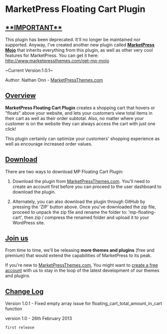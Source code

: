 MarketPress Floating Cart Plugin
=======================================

<h2><u>**IMPORTANT**</u></h2>

This plugin has been deprecated. It'll no longer be maintained nor supported. Anyway, I've created another new plugin called <a href="http://www.marketpressthemes.com/get-mp-mojo"><strong>MarketPress Mojo</strong></a> that inherits everything from this plugin, as well as other very cool features for MarketPress. You can get it here: http://www.marketpressthemes.com/get-mp-mojo

~Current Version:1.0.1~

Author: Nathan Onn - <a href="http://www.marketpressthemes.com">MarketPressThemes.com</a>

<h2><u>Overview</u></h2>

<b>MarketPress Floating Cart Plugin</b> creates a shopping cart that hovers or "floats" above your website, and lets your customers view total items in their cart as well as their order subtotal. Also, no matter where your customer is on the website they can always access the cart with just one click!

This plugin certainly can optimize your customers' shopping experience as well as encourage increased order values.

<h2><u>Download</u></h2>

There are two ways to download MP Floating Cart Plugin:

1. Download the plugin from <a href="http://www.marketpressthemes.com/login">MarketPressThemes.com</a>. You'll need to create an account first before you can proceed to the user dashboard to download the plugin.

2. Alternately, you can also download the plugin through GitHub by pressing the 'ZIP' button above. Once you've downloaded the zip file, proceed to unpack the zip file and rename the folder to: 'mp-floating-cart', then zip / compress the renamed folder and upload it to your WordPress site.

<h2><u>Join us</u></h2>

From time to time, we'll be releasing <b>more themes and plugins</b> (free and premium) that would extend the capabilities of MarketPress to its peak. 

If you're new to <a href="http://www.marketpressthemes.com" target="_blank">MarketPressThemes.com</a>, You might want to <a href="http://www.marketpressthemes.com/login" target="_blank">create a free account</a> with us to stay in the loop of the latest development of our themes and plugins.

<h2><u>Change Log</u></h2>

Version 1.0.1 -
	Fixed empty array issue for floating_cart_total_amount_in_cart function

version 1.0 - 26th February 2013

	first release
